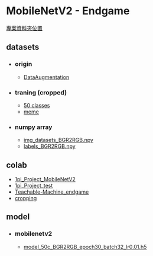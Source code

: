 # MobileNetV2 - Endgame


[專案資料夾位置](https://drive.google.com/drive/folders/1lkN5X1vFsKOWLGTRlp-Vet8MwxmSdENr?usp=share_link)

## datasets
* ### origin
  * [DataAugmentation](https://drive.google.com/drive/folders/1PrCtUhKjq1IlcamXmwZIJ7GvP9AMXTC0?usp=share_link)
* ### traning (cropped)
  * [50 classes](https://drive.google.com/drive/folders/1T20ndJ4AxMsgCQemUWvdlC-8I0iiElfx?usp=share_link)
  * [meme](https://drive.google.com/drive/folders/1mWH8UDkzrj3mB-40BI-JvQgU4AeS0T_M?usp=share_link)
* ### numpy array
  * [img_datasets_BGR2RGB.npy](https://drive.google.com/file/d/1HyrzeAUKH5sGfea8XoXdrB2RU2ByVYus/view?usp=share_link)
  * [labels_BGR2RGB.npy](https://drive.google.com/file/d/1qr2rcx7FPq6KsVueWAdCLS37XZGHd6wG/view?usp=share_link)
## colab
* [1pi_Project_MobileNetV2](https://colab.research.google.com/drive/1NmVMO3fmhFAUPkLeyPjFao2gsqYl9vRA#scrollTo=5dTThuU6a6LF&uniqifier=3)
* [1pi_Project_test](https://colab.research.google.com/drive/13HJGfqZiKZZsT5jQQJXiVUyVpdmnqJdE#scrollTo=XjZy2cB16dwN)
* [Teachable-Machine_endgame](https://colab.research.google.com/drive/1Wt5iQDAeRc5lcJkfysvb_TIpcJFjI33U)
* [cropping](https://colab.research.google.com/drive/1mHCATNaZWtf1Yxmmqd1ZUy5pipce1mv7?usp=share_link)
## model
* ### mobilenetv2
  * [model_50c_BGR2RGB_epoch30_batch32_lr0.01.h5](https://drive.google.com/file/d/1-P_OA9TwKr044RsGWNjENdXE8wsHLfL-/view?usp=share_link)

